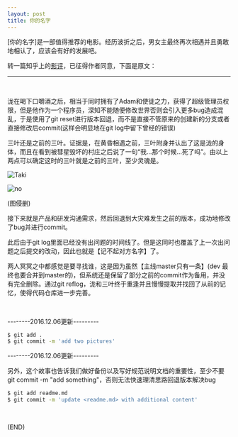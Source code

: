 ```yaml
---
layout: post
title: 你的名字
---
```



[你的名字]是一部值得推荐的电影。经历波折之后，男女主最终再次相遇并且勇敢地相认了，应该会有好的发展吧。

转一篇知乎上的[影评](https://www.zhihu.com/question/52299556/answer/134339754)，已征得作者同意，下面是原文：

---

<br/>

泷在喝下口嚼酒之后，相当于同时拥有了Adam和使徒之力，获得了超级管理员权限，但是他作为一个程序员，深知不能随便修改世界否则会引入更多bug造成混乱，于是使用了git reset进行版本回退，而不是直接不管原来的创建新的分支或者直接修改后commit(这样会明显地在git log中留下曾经的错误)

三叶还是之前的三叶。证据是，在黄昏相遇之前，三叶附身并认出了这是泷的身体，而且在看到被彗星毁坏的村庄之后说了一句“我…那个时候…死了吗”。由以上两点可以确定这时的三叶就是之前的三叶，至少灵魂是。

![Taki](https://pic4.zhimg.com/v2-7fd892aa05ce9858d7dc5e85798ee7bb_b.jpg)

![no](https://pic2.zhimg.com/v2-853e7aa830949ffd2fd122bf41774449_b.jpg)

(图侵删)

接下来就是产品和研发沟通需求，然后回退到大灾难发生之前的版本，成功地修改了bug并进行commit。

此后由于git log里面已经没有出问题的时间线了。但是这同时也覆盖了上一次出问题之后提交的改动，因此也就是【记不起对方名字】了。

两人冥冥之中都感觉是要寻找谁，这是因为虽然【主线master只有一条】(dev 最终也要合并到master的)，但系统还是保留了部分之前的commit作为备用，并没有完全删除。通过git reflog，泷和三叶终于重逢并且慢慢提取并找回了从前的记忆，使得代码仓库进一步完善。

<br/>

--------2016.12.06更新---------

```bash
$ git add .
$ git commit -m 'add two pictures'
```

--------2016.12.06更新---------

另外，这个故事也告诉我们做好备份以及写好规范说明文档的重要性，至少不要git commit -m "add something"，否则无法快速理清思路回退版本解决bug

```bash
$ git add readme.md
$ git commit -m 'update <readme.md> with additional content'
```

<br/>

(END)